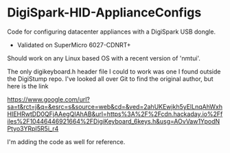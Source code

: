 # DigiSpark-HID-ApplianceConfigs
Code for configuring datacenter appliances with a DigiSpark USB dongle.
- Validated on SuperMicro 6027-CDNRT+

Should work on any Linux based OS with a recent version of 'nmtui'.

The only digikeyboard.h header file I could to work was one I found outside the DigiStump repo. I've looked all over Git to find the original author, but here is the link

https://www.google.com/url?sa=t&rct=j&q=&esrc=s&source=web&cd=&ved=2ahUKEwjkh5yElLnqAhWxhHIEHRwtDD0QFjAAegQIAhAB&url=https%3A%2F%2Fcdn.hackaday.io%2Ffiles%2F10446446921664%2FDigiKeyboard_6keys.h&usg=AOvVaw1YpodNPtyo3YRpI5R5i_r4

I'm adding the code as well for reference.
